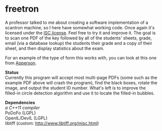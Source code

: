 freetron
========

A professor talked to me about creating a software implementation of a
scantron machine, so I here have somewhat working code. Once again it's
licensed under the [ISC license](http://floft.net/uploads/isc-license.txt).
Feel free to try it and improve it. The goal is to scan one PDF of the key
followed by all of the students' sheets, grade, email (via a database
lookup) the students their grade and a copy of their sheet, and then display
statistics about the exam.

For an example of the type of form this works with, you can look at this
one from [Apperson](https://ssl1.appersonsecure.com/pdfs/common/29240.PDF).

**Status**  
Currently this program will accept most multi-page PDFs (some such as the example
PDF above will crash the program), find the black boxes, rotate the image, and
output the student ID number. What's left is to improve the filled-in circle
detection algorithm and use it to locate the filled-in bubbles.

**Dependencies**  
*a C++11 compiler*  
PoDoFo (LGPL)  
OpenIL/DevIL (LGPL)  
libtiff (custom: http://www.libtiff.org/misc.html)
